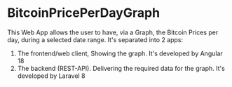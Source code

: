 # BitcoinPricePerDayGraph
This Web App allows the user to have, via a Graph, the Bitcoin Prices per day, during a selected date range. It's separated into 2 apps: 
1. The frontend/web client, Showing the graph. It's developed by Angular 18
2. The backend (REST-API). Delivering the required data for the graph. It's developed by Laravel 8

